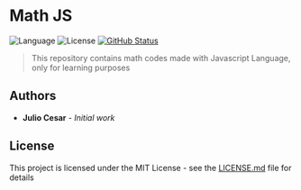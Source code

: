 # Math JS

![Language](https://badgen.net/badge/language/javascript/blue)
![License](https://badgen.net/badge/license/MIT/blue)
[![GitHub Status](https://badgen.net/github/status/julio-cesar-development/math-js)](https://github.com/julio-cesar-development/math-jsmath-js)

> This repository contains math codes made with Javascript Language, only for learning purposes

## Authors

* **Julio Cesar** - *Initial work*

## License

This project is licensed under the MIT License - see the [LICENSE.md](LICENSE.md) file for details
